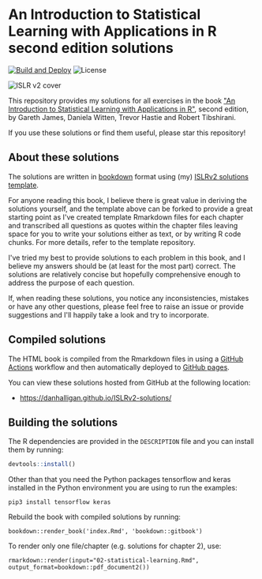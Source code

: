 # An Introduction to Statistical Learning with Applications in R second edition solutions

[![Build and Deploy](https://github.com/danhalligan/ISLRv2-solutions/actions/workflows/github-actions.yml/badge.svg)](https://github.com/danhalligan/ISLRv2-solutions/actions/workflows/github-actions.yml)
![License](https://img.shields.io/github/license/danhalligan/ISLRv2-solutions)

![ISLR v2 cover](images/isl_small.png)

This repository provides my solutions for all exercises in the book
["An Introduction to Statistical Learning with Applications in R"](https://www.statlearning.com/),
second edition,
by Gareth James, Daniela Witten, Trevor Hastie and Robert Tibshirani.

If you use these solutions or find them useful, please star this repository!

## About these solutions

The solutions are written in [bookdown] format using (my) 
[ISLRv2 solutions template](https://github.com/danhalligan/ISLRv2-solutions-template).

For anyone reading this book, I believe there is great value in deriving 
the solutions yourself, and the template above can be forked to provide a 
great starting point as I've created template Rmarkdown files for each chapter
and transcribed all questions as quotes within the chapter files leaving space
for you to write your solutions either as text, or by writing R code chunks.
For more details, refer to the template repository.

I've tried my best to provide solutions to each problem in this book, and I
believe my answers should be (at least for the most part) correct. The solutions
are relatively concise but hopefully comprehensive enough to address the 
purpose of each question.

If, when reading these solutions, you notice any inconsistencies, mistakes or
have any other questions, please feel free to raise an issue or provide 
suggestions and I'll happily take a look and try to incorporate.

## Compiled solutions

The HTML book is compiled from the Rmarkdown files in using a [GitHub Actions] 
workflow and then automatically deployed to [GitHub pages].

You can view these solutions hosted from GitHub at the following location:

* <https://danhalligan.github.io/ISLRv2-solutions/>

## Building the solutions

The R dependencies are provided in the `DESCRIPTION` file and you can install them by running:

```r
devtools::install()
```

Other than that you need the Python packages tensorflow and keras installed in the Python environment you are using to run the examples:

```{bash}
pip3 install tensorflow keras
```

Rebuild the book with compiled solutions by running:

```{r}
bookdown::render_book('index.Rmd', 'bookdown::gitbook')
```

To render only one file/chapter (e.g. solutions for chapter 2), use:

```{r}
rmarkdown::render(input="02-statistical-learning.Rmd", output_format=bookdown::pdf_document2())
```

[bookdown]: https://github.com/rstudio/bookdown
[GitHub Actions]: https://docs.github.com/en/actions
[GitHub pages]: https://pages.github.com/
[tensorflow and keras]: https://tensorflow.rstudio.com/install/
